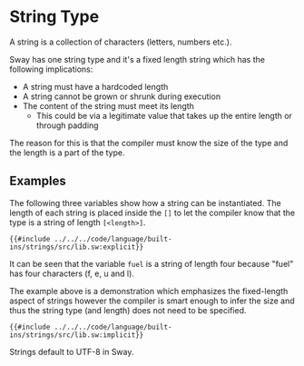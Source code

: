 # String Type

A string is a collection of characters (letters, numbers etc.).

Sway has one string type and it's a fixed length string which has the following implications:

- A string must have a hardcoded length
- A string cannot be grown or shrunk during execution
- The content of the string must meet its length
  - This could be via a legitimate value that takes up the entire length or through padding

The reason for this is that the compiler must know the size of the type and the length is a part of the type.

## Examples

The following three variables show how a string can be instantiated. The length of each string is placed inside the `[]` to let the compiler know that the type is a string of length `[<length>]`.

```sway
{{#include ../../../code/language/built-ins/strings/src/lib.sw:explicit}}
```

It can be seen that the variable `fuel` is a string of length four because "fuel" has four characters (f, e, u and l).

The example above is a demonstration which emphasizes the fixed-length aspect of strings however the compiler is smart enough to infer the size and thus the string type (and length) does not need to be specified.

```sway
{{#include ../../../code/language/built-ins/strings/src/lib.sw:implicit}}
```

Strings default to UTF-8 in Sway.
